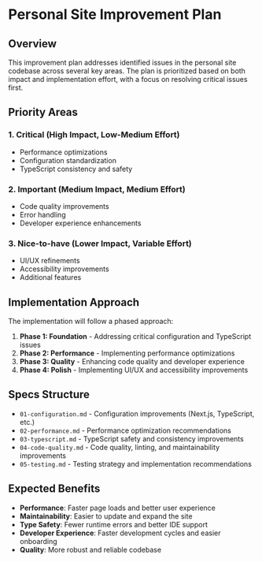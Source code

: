 # Personal Site Improvement Plan

## Overview

This improvement plan addresses identified issues in the personal site codebase across several key areas. The plan is prioritized based on both impact and implementation effort, with a focus on resolving critical issues first.

## Priority Areas

### 1. Critical (High Impact, Low-Medium Effort)
- Performance optimizations
- Configuration standardization
- TypeScript consistency and safety

### 2. Important (Medium Impact, Medium Effort)
- Code quality improvements
- Error handling
- Developer experience enhancements

### 3. Nice-to-have (Lower Impact, Variable Effort)
- UI/UX refinements
- Accessibility improvements
- Additional features

## Implementation Approach

The implementation will follow a phased approach:

1. **Phase 1: Foundation** - Addressing critical configuration and TypeScript issues
2. **Phase 2: Performance** - Implementing performance optimizations
3. **Phase 3: Quality** - Enhancing code quality and developer experience
4. **Phase 4: Polish** - Implementing UI/UX and accessibility improvements

## Specs Structure

- `01-configuration.md` - Configuration improvements (Next.js, TypeScript, etc.)
- `02-performance.md` - Performance optimization recommendations
- `03-typescript.md` - TypeScript safety and consistency improvements
- `04-code-quality.md` - Code quality, linting, and maintainability improvements
- `05-testing.md` - Testing strategy and implementation recommendations

## Expected Benefits

- **Performance**: Faster page loads and better user experience
- **Maintainability**: Easier to update and expand the site
- **Type Safety**: Fewer runtime errors and better IDE support
- **Developer Experience**: Faster development cycles and easier onboarding
- **Quality**: More robust and reliable codebase